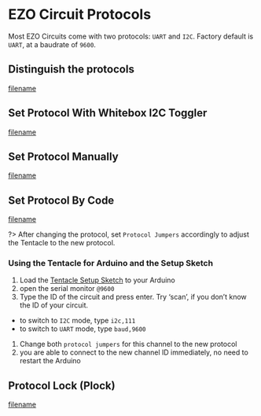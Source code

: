 # EZO Circuit Protocols

Most EZO Circuits come with two protocols: `UART` and `I2C`. Factory default is `UART`, at a baudrate of `9600`.


## Distinguish the protocols

[filename](../common/ezo-protocols.md ':include')


## Set Protocol With Whitebox I2C Toggler

[filename](https://raw.githubusercontent.com/whitebox-labs/whitebox-docs/master/tentacle/common/ezo-protocols-toggler.md ':include')


## Set Protocol Manually

[filename](../common/ezo-protocols-manually.md ':include')


## Set Protocol By Code

[filename](../common/ezo-protocols-code.md ':include')

?> After changing the protocol, set `Protocol Jumpers` accordingly to adjust the Tentacle to the new protocol.

### Using the Tentacle for Arduino and the Setup Sketch
1. Load the [Tentacle Setup Sketch](https://raw.githubusercontent.com/whitebox-labs/tentacle-examples/master/arduino/tentacle-setup/tentacle_setup/tentacle_setup.ino ':target=_blank') to your Arduino
1. open the serial monitor `@9600`
1. Type the ID of the circuit and press enter. Try ‘scan’, if you don’t know the ID of your circuit.
 * to switch to `I2C` mode, type `i2c,111`
 * to switch to `UART` mode, type `baud,9600`
1. Change both `protocol jumpers` for this channel to the new protocol
1. you are able to connect to the new channel ID immediately, no need  to restart the Arduino



##  Protocol Lock (Plock)

[filename](../common/ezo-protocols-lock.md ':include')
